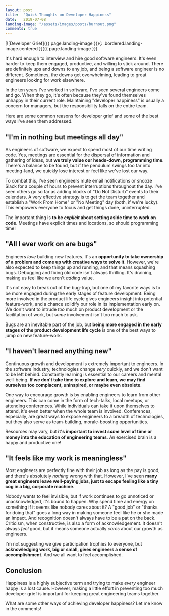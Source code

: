 ```yaml
---
layout: post
title:  "Quick Thoughts on Developer Happiness"
date:   2019-07-08
landing-image: "/assets/images/posts/burnout.png"
comments: true
---
```


[![Developer Grief]({{ page.landing-image }}){: .bordered.landing-image.centered }]({{ page.landing-image }})

It's hard enough to interview and hire good software engineers. It's even harder to keep them engaged, productive, and willing to stick around. There are definitely ups and downs to any job, and being a software engineer is no different. Sometimes, the downs get overwhelming, leading to great engineers looking for work elsewhere. 

In the ten years I've worked in software, I've seen several engineers come and go. When they go, it's often because they've found themselves unhappy in their current role. Maintaining "developer happiness" is usually a concern for managers, but the responsibility falls on the entire team.

Here are some common reasons for developer grief and some of the best ways I've seen them addressed.

## "I'm in nothing but meetings all day"

As engineers of software, we expect to spend most of our time writing code. Yes, meetings are essential for the dispersal of information and gathering of ideas, but **we truly value our heads-down, programming time**. There's a balance to be found, but if the pendulum swings too far into meeting-land, we quickly lose interest or feel like we've lost our way.

To combat this, I've seen engineers mute email notifications or snooze Slack for a couple of hours to prevent interruptions throughout the day. I've seen others go so far as adding blocks of "Do Not Disturb" events to their calendars. A very effective strategy is to get the team together and establish a "Work From Home" or "No Meeting" day (both, if we're lucky). This empowers everyone to focus and get things done, uninterrupted.

The important thing is **to be _explicit_ about setting aside time to work on code**. Meetings have explicit times and locations, so should programming time!

## "All I ever work on are bugs"

Engineers _love_ building new features. It's an **opportunity to take ownership of a problem and come up with creative ways to solve it**. However, we're also expected to keep things up and running, and that means squashing bugs. Debugging and fixing old code isn't always thrilling. It's draining, making us feel like we aren't _adding_ value.

It's not easy to break out of the bug-trap, but one of my favorite ways is to be more engaged during the early stages of feature development. Being more involved in the product life cycle gives engineers insight into potential feature-work, and a chance solidify our role in its implementation early on. We don't want to intrude _too_ much on product development or the facilitation of work, but _some_ involvement isn't too much to ask.

Bugs are an inevitable part of the job, but **being more engaged in the early stages of the product development life cycle** is one of the best ways to jump on new feature-work.

## "I haven't learned anything new"

Continuous growth and development is extremely important to engineers. In the software industry, technologies change _very_ quickly, and we don't want to be left behind. Constantly learning is essential to our careers and mental well-being. **If we don't take time to explore and learn, we may find ourselves too complacent, uninspired, or maybe even obsolete**.

One way to encourage growth is by enabling engineers to learn from other engineers. This can come in the form of tech-talks, local meetups, or attending conferences. While individuals can take it upon themselves to attend, it's even better when the whole team is involved. Conferences, especially, are great ways to expose engineers to a breadth of technologies, but they also serve as team-building, morale-boosting opportunities.

Resources may vary, but **it's important to invest _some_ level of time or money into the education of engineering teams**. An exercised brain is a happy and productive one!

## "It feels like my work is meaningless"

Most engineers are perfectly fine with their job as long as the pay is good, and there's absolutely _nothing_ wrong with that. However, I've seen **many great engineers leave well-paying jobs, just to escape feeling like a tiny cog in a big, corporate machine**.

Nobody wants to feel invisible, but if work continues to go unnoticed or unacknowledged, it's bound to happen. Why spend time and energy on something if it seems like nobody cares about it? A "good job" or "thanks for doing that" goes a long way in making someone feel like he or she made an impact. And recognition doesn't always have to be a pat on the back. Criticism, when constructive, is also a form of acknowledgement. It doesn't always _feel_ good, but it means someone actually _cares_ about our growth as engineers.

I'm not suggesting we give participation trophies to everyone, but **acknowledging work, big or small, gives engineers a sense of accomplishment**. And we all want to feel accomplished.

## Conclusion

Happiness is a highly subjective term and trying to make _every_ engineer happy is a lost cause. However, making a little effort in preventing too much developer grief is important for keeping great engineering teams together.

What are some other ways of achieving developer happiness? Let me know in the comments!
